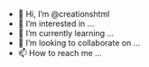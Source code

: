 - 👋 Hi, I’m @creationshtml
- 👀 I’m interested in ...
- 🌱 I’m currently learning ...
- 💞️ I’m looking to collaborate on ...
- 📫 How to reach me ...

<!---
creationshtml/creationshtml is a ✨ special ✨ repository because its `README.md` (this file) appears on your GitHub profile.
You can click the Preview link to take a look at your changes.
--->
